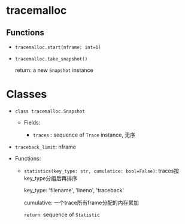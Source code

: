 # tracemalloc

## Functions

- `tracemalloc.start(nframe: int=1)`

- `tracemalloc.take_snapshot()`

  return: a new `Snapshot` instance

# Classes

- `class tracemalloc.Snapshot`

  - Fields:

    - `traces` :  sequence of  `Trace` instance, 无序
- `traceback_limit`:  nframe
    
 - Functions:
  
   - `statistics(key_type: str, cumulatice: bool=False)`: traces按key_type分组后再排序
  
      key_type: 'filename', 'lineno', 'traceback'
  
        cumulative: 一个trace所有frame分配的内存累加
  
       `return`: sequence of `Statistic` 
  
    
  
  

